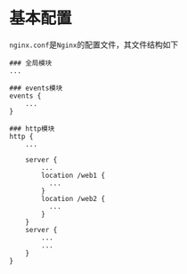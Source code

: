 # 基本配置

`nginx.conf`是`Nginx`的配置文件，其文件结构如下

```text
### 全局模块                                      
...

### events模块
events {                                                 
    ...
}

### http模块
http {
    ...

    server {
        ...
        location /web1 {
          ...
        }
        location /web2 {
          ...
        }
    }
    server {
        ...
        ...
    }
}
```

  


